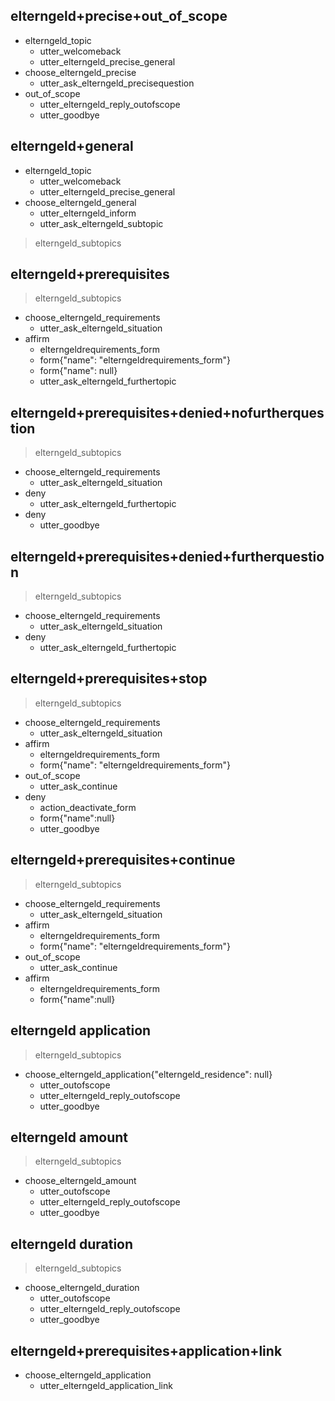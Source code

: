 ## elterngeld+precise+out_of_scope
* elterngeld_topic
  - utter_welcomeback
  - utter_elterngeld_precise_general
* choose_elterngeld_precise
  - utter_ask_elterngeld_precisequestion
* out_of_scope
  - utter_elterngeld_reply_outofscope
  - utter_goodbye

## elterngeld+general
* elterngeld_topic
  - utter_welcomeback
  - utter_elterngeld_precise_general
* choose_elterngeld_general
  - utter_elterngeld_inform
  - utter_ask_elterngeld_subtopic
> elterngeld_subtopics

<!-- Subtopics: prerequisites, application, amount, timeframe -->
## elterngeld+prerequisites
> elterngeld_subtopics
* choose_elterngeld_requirements
  - utter_ask_elterngeld_situation
* affirm
  - elterngeldrequirements_form
  - form{"name": "elterngeldrequirements_form"}
  - form{"name": null}
  - utter_ask_elterngeld_furthertopic

## elterngeld+prerequisites+denied+nofurtherquestion
> elterngeld_subtopics
* choose_elterngeld_requirements
  - utter_ask_elterngeld_situation
* deny
  - utter_ask_elterngeld_furthertopic
* deny
  - utter_goodbye

## elterngeld+prerequisites+denied+furtherquestion
> elterngeld_subtopics
* choose_elterngeld_requirements
  - utter_ask_elterngeld_situation
* deny
  - utter_ask_elterngeld_furthertopic

## elterngeld+prerequisites+stop
> elterngeld_subtopics
* choose_elterngeld_requirements
  - utter_ask_elterngeld_situation
* affirm
  - elterngeldrequirements_form
  - form{"name": "elterngeldrequirements_form"}
* out_of_scope
  - utter_ask_continue
* deny
  - action_deactivate_form
  - form{"name":null}
  - utter_goodbye

## elterngeld+prerequisites+continue
> elterngeld_subtopics
* choose_elterngeld_requirements
  - utter_ask_elterngeld_situation
* affirm
  - elterngeldrequirements_form
  - form{"name": "elterngeldrequirements_form"}
* out_of_scope
  - utter_ask_continue
* affirm
  - elterngeldrequirements_form
  - form{"name":null}

<!-- further topic: application, amount, duration -->

## elterngeld application
> elterngeld_subtopics
* choose_elterngeld_application{"elterngeld_residence": null}
  - utter_outofscope
  - utter_elterngeld_reply_outofscope
  - utter_goodbye

## elterngeld amount
> elterngeld_subtopics
* choose_elterngeld_amount
  - utter_outofscope
  - utter_elterngeld_reply_outofscope
  - utter_goodbye

## elterngeld duration
> elterngeld_subtopics
* choose_elterngeld_duration
  - utter_outofscope
  - utter_elterngeld_reply_outofscope
  - utter_goodbye

 
## elterngeld+prerequisites+application+link
* choose_elterngeld_application
  - utter_elterngeld_application_link
